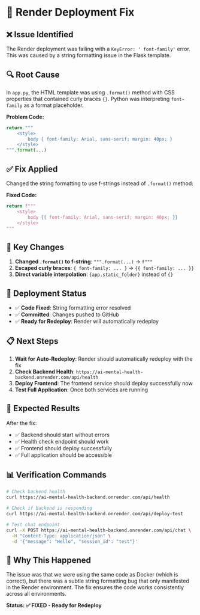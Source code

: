 # 🔧 Render Deployment Fix

## ❌ Issue Identified

The Render deployment was failing with a `KeyError: ' font-family'` error. This was caused by a string formatting issue in the Flask template.

## 🔍 Root Cause

In `app.py`, the HTML template was using `.format()` method with CSS properties that contained curly braces `{}`. Python was interpreting `font-family` as a format placeholder.

**Problem Code:**
```python
return """
    <style>
        body { font-family: Arial, sans-serif; margin: 40px; }
    </style>
""".format(...)
```

## ✅ Fix Applied

Changed the string formatting to use f-strings instead of `.format()` method:

**Fixed Code:**
```python
return f"""
    <style>
        body {{ font-family: Arial, sans-serif; margin: 40px; }}
    </style>
"""
```

## 📝 Key Changes

1. **Changed `.format()` to f-string**: `""".format(...)` → `f"""`
2. **Escaped curly braces**: `{ font-family: ... }` → `{{ font-family: ... }}`
3. **Direct variable interpolation**: `{app.static_folder}` instead of `{}`

## 🚀 Deployment Status

- ✅ **Code Fixed**: String formatting error resolved
- ✅ **Committed**: Changes pushed to GitHub
- ✅ **Ready for Redeploy**: Render will automatically redeploy

## 📋 Next Steps

1. **Wait for Auto-Redeploy**: Render should automatically redeploy with the fix
2. **Check Backend Health**: `https://ai-mental-health-backend.onrender.com/api/health`
3. **Deploy Frontend**: The frontend service should deploy successfully now
4. **Test Full Application**: Once both services are running

## 🎯 Expected Results

After the fix:
- ✅ Backend should start without errors
- ✅ Health check endpoint should work
- ✅ Frontend should deploy successfully
- ✅ Full application should be accessible

## 📊 Verification Commands

```bash
# Check backend health
curl https://ai-mental-health-backend.onrender.com/api/health

# Check if backend is responding
curl https://ai-mental-health-backend.onrender.com/api/deploy-test

# Test chat endpoint
curl -X POST https://ai-mental-health-backend.onrender.com/api/chat \
  -H "Content-Type: application/json" \
  -d '{"message": "Hello", "session_id": "test"}'
```

## 🔧 Why This Happened

The issue was that we were using the same code as Docker (which is correct), but there was a subtle string formatting bug that only manifested in the Render environment. The fix ensures the code works consistently across all environments.

**Status: ✅ FIXED - Ready for Redeploy** 